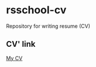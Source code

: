 # rsschool-cv
Repository for writing resume (CV)

## CV' link
[My CV](https://starfayer.github.io/rsschool-cv/cv)